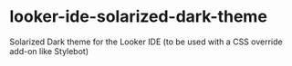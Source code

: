 # looker-ide-solarized-dark-theme
Solarized Dark theme for the Looker IDE (to be used with a CSS override add-on like Stylebot)
